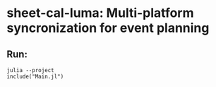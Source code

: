 # sheet-cal-luma: Multi-platform syncronization for event planning

## Run:

```
julia --project
include("Main.jl")
```
